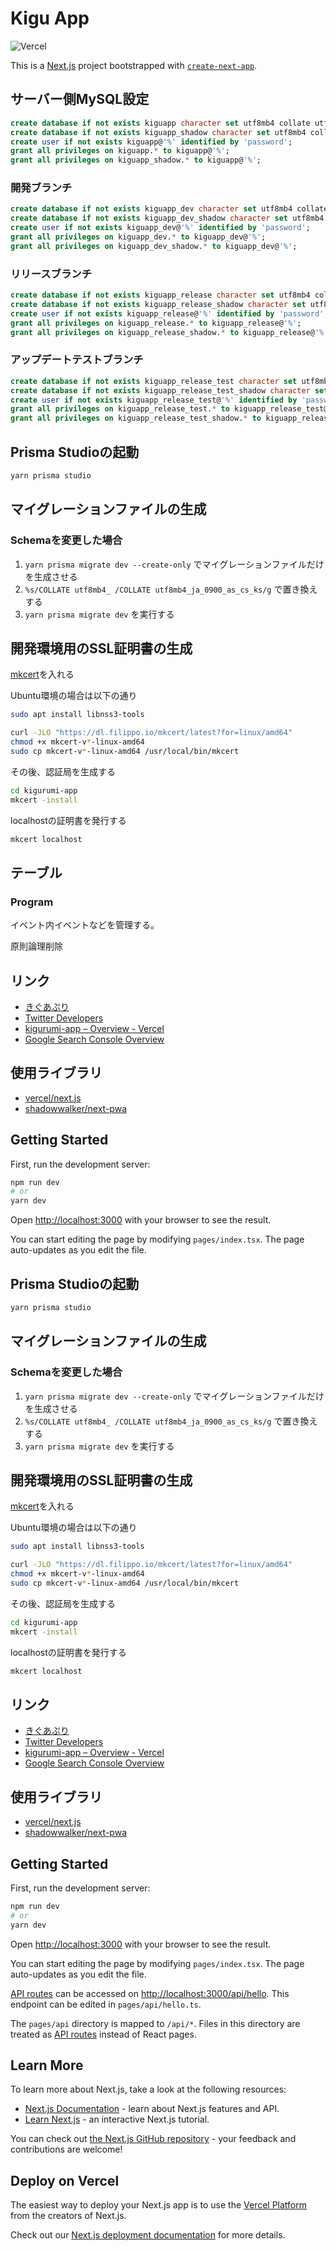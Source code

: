 # Kigu App

![Vercel](https://therealsujitk-vercel-badge.vercel.app/?app=kigurumi-app)

This is a [Next.js](https://nextjs.org/) project bootstrapped with [`create-next-app`](https://github.com/vercel/next.js/tree/canary/packages/create-next-app).

## サーバー側MySQL設定

```sql
create database if not exists kiguapp character set utf8mb4 collate utf8mb4_ja_0900_as_cs_ks;
create database if not exists kiguapp_shadow character set utf8mb4 collate utf8mb4_ja_0900_as_cs_ks;
create user if not exists kiguapp@'%' identified by 'password';
grant all privileges on kiguapp.* to kiguapp@'%';
grant all privileges on kiguapp_shadow.* to kiguapp@'%';
```

### 開発ブランチ

```sql
create database if not exists kiguapp_dev character set utf8mb4 collate utf8mb4_ja_0900_as_cs_ks;
create database if not exists kiguapp_dev_shadow character set utf8mb4 collate utf8mb4_ja_0900_as_cs_ks;
create user if not exists kiguapp_dev@'%' identified by 'password';
grant all privileges on kiguapp_dev.* to kiguapp_dev@'%';
grant all privileges on kiguapp_dev_shadow.* to kiguapp_dev@'%';
```

### リリースブランチ

```sql
create database if not exists kiguapp_release character set utf8mb4 collate utf8mb4_ja_0900_as_cs_ks;
create database if not exists kiguapp_release_shadow character set utf8mb4 collate utf8mb4_ja_0900_as_cs_ks;
create user if not exists kiguapp_release@'%' identified by 'password';
grant all privileges on kiguapp_release.* to kiguapp_release@'%';
grant all privileges on kiguapp_release_shadow.* to kiguapp_release@'%';
```

### アップデートテストブランチ

```sql
create database if not exists kiguapp_release_test character set utf8mb4 collate utf8mb4_ja_0900_as_cs_ks;
create database if not exists kiguapp_release_test_shadow character set utf8mb4 collate utf8mb4_ja_0900_as_cs_ks;
create user if not exists kiguapp_release_test@'%' identified by 'password';
grant all privileges on kiguapp_release_test.* to kiguapp_release_test@'%';
grant all privileges on kiguapp_release_test_shadow.* to kiguapp_release_test@'%';
```

## Prisma Studioの起動
```bash
yarn prisma studio
```

## マイグレーションファイルの生成
### Schemaを変更した場合

1. `yarn prisma migrate dev --create-only` でマイグレーションファイルだけを生成させる
2. `%s/COLLATE utf8mb4_ /COLLATE utf8mb4_ja_0900_as_cs_ks/g` で置き換えする
3. `yarn prisma migrate dev` を実行する

## 開発環境用のSSL証明書の生成

[mkcert](https://github.com/FiloSottile/mkcert#installation)を入れる

Ubuntu環境の場合は以下の通り

```bash
sudo apt install libnss3-tools

curl -JLO "https://dl.filippo.io/mkcert/latest?for=linux/amd64"
chmod +x mkcert-v*-linux-amd64
sudo cp mkcert-v*-linux-amd64 /usr/local/bin/mkcert
```

その後、認証局を生成する

```bash
cd kigurumi-app
mkcert -install
```

localhostの証明書を発行する

```bash
mkcert localhost
```

## テーブル
### Program
イベント内イベントなどを管理する。

原則論理削除

## リンク

- [きぐあぷり](https://app.hikage.works/)
- [Twitter Developers](https://developer.twitter.com/en/portal/projects/1586553116706582528/settings)
- [kigurumi-app – Overview - Vercel](https://vercel.com/hibikine/kigurumi-app)
- [Google Search Console Overview](https://search.google.com/search-console?resource_id=https%3A%2F%2Fapp.hikage.works%2F)

## 使用ライブラリ

- [vercel/next.js](https://github.com/vercel/next.js)
- [shadowwalker/next-pwa](https://github.com/shadowwalker/next-pwa)

## Getting Started

First, run the development server:

```bash
npm run dev
# or
yarn dev
```

Open [http://localhost:3000](http://localhost:3000) with your browser to see the result.

You can start editing the page by modifying `pages/index.tsx`. The page auto-updates as you edit the file.



## Prisma Studioの起動
```bash
yarn prisma studio
```

## マイグレーションファイルの生成
### Schemaを変更した場合

1. `yarn prisma migrate dev --create-only` でマイグレーションファイルだけを生成させる
2. `%s/COLLATE utf8mb4_ /COLLATE utf8mb4_ja_0900_as_cs_ks/g` で置き換えする
3. `yarn prisma migrate dev` を実行する

## 開発環境用のSSL証明書の生成

[mkcert](https://github.com/FiloSottile/mkcert#installation)を入れる

Ubuntu環境の場合は以下の通り

```bash
sudo apt install libnss3-tools

curl -JLO "https://dl.filippo.io/mkcert/latest?for=linux/amd64"
chmod +x mkcert-v*-linux-amd64
sudo cp mkcert-v*-linux-amd64 /usr/local/bin/mkcert
```

その後、認証局を生成する

```bash
cd kigurumi-app
mkcert -install
```

localhostの証明書を発行する

```bash
mkcert localhost
```

## リンク

- [きぐあぷり](https://app.hikage.works/)
- [Twitter Developers](https://developer.twitter.com/en/portal/projects/1586553116706582528/settings)
- [kigurumi-app – Overview - Vercel](https://vercel.com/hibikine/kigurumi-app)
- [Google Search Console Overview](https://search.google.com/search-console?resource_id=https%3A%2F%2Fapp.hikage.works%2F)

## 使用ライブラリ

- [vercel/next.js](https://github.com/vercel/next.js)
- [shadowwalker/next-pwa](https://github.com/shadowwalker/next-pwa)

## Getting Started

First, run the development server:

```bash
npm run dev
# or
yarn dev
```

Open [http://localhost:3000](http://localhost:3000) with your browser to see the result.

You can start editing the page by modifying `pages/index.tsx`. The page auto-updates as you edit the file.

[API routes](https://nextjs.org/docs/api-routes/introduction) can be accessed on [http://localhost:3000/api/hello](http://localhost:3000/api/hello). This endpoint can be edited in `pages/api/hello.ts`.

The `pages/api` directory is mapped to `/api/*`. Files in this directory are treated as [API routes](https://nextjs.org/docs/api-routes/introduction) instead of React pages.

## Learn More

To learn more about Next.js, take a look at the following resources:

- [Next.js Documentation](https://nextjs.org/docs) - learn about Next.js features and API.
- [Learn Next.js](https://nextjs.org/learn) - an interactive Next.js tutorial.

You can check out [the Next.js GitHub repository](https://github.com/vercel/next.js/) - your feedback and contributions are welcome!

## Deploy on Vercel

The easiest way to deploy your Next.js app is to use the [Vercel Platform](https://vercel.com/new?utm_medium=default-template&filter=next.js&utm_source=create-next-app&utm_campaign=create-next-app-readme) from the creators of Next.js.

Check out our [Next.js deployment documentation](https://nextjs.org/docs/deployment) for more details.
